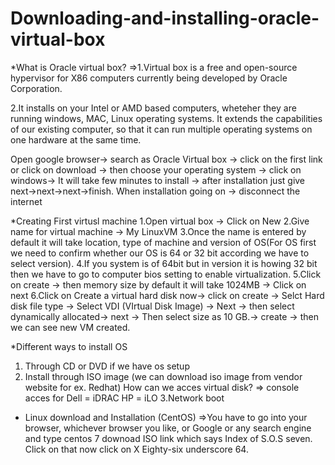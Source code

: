 # Downloading-and-installing-oracle-virtual-box

*What is Oracle virtual box?
=>1.Virtual box is a free and open-source hypervisor for X86 computers currently being developed by Oracle Corporation.

  2.It installs on your Intel or AMD based computers, wheteher they are running windows, MAC, Linux operating systems. It extends the capabilities of our existing computer, so that it can run multiple operating systems on one hardware at the same time.
  
  Open google browser-> search as Oracle Virtual box -> click on the first link or click on download -> then choose your operating system -> click on windows-> It will take few minutes to install -> after installation just give next->next->next->finish.
  When installation going on -> disconnect the internet
  
  *Creating First virtusl machine
  1.Open virtual box -> Click on New
  2.Give name for virtual machine -> My LinuxVM
  3.Once the name is entered by default it will take location, type of machine and version of OS(For OS first we need to confirm whether our OS is 64 or 32 bit according we have to select version).
  4.If you system is of 64bit but in version it is howing 32 bit then we have to go to computer bios setting to enable virtualization.
  5.Click on create -> then memory size by default it will take 1024MB -> Click on next
  6.Click on Create a virtual hard disk now-> click on create -> Selct Hard disk file type -> Select VDI (VIrtual Disk Image) -> Next -> then select dynamically allocated-> next  -> Then select size as 10 GB.-> create -> then we can see new VM created.
  
  *Different ways to install OS
  1. Through CD or DVD if we have os setup
  2. Install through ISO image (we can download iso image from vendor website for ex. Redhat) How can we acces virtual disk? => console acces for Dell = iDRAC
                                                                                                                                                  HP = iLO
  3.Network boot
  
  * Linux download and Installation (CentOS)
  =>You have to go into your browser, whichever browser you like, or Google or any search engine and type
centos 7 downoad  ISO 
link which says Index of S.O.S seven.
Click on that now click on X Eighty-six underscore 64.
  
  


